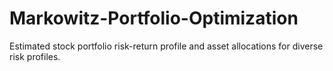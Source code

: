 # Markowitz-Portfolio-Optimization
Estimated stock portfolio risk-return profile and asset allocations for diverse risk profiles.
